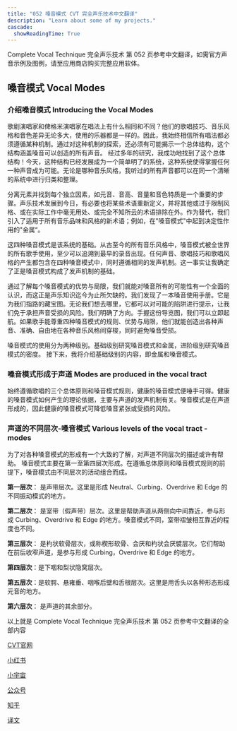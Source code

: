 ```yaml
---
title: "052 嗓音模式 CVT 完全声乐技术中文翻译"
description: "Learn about some of my projects."
cascade:
  showReadingTime: True
---
```

Complete Vocal Technique 完全声乐技术 第 052 页参考中文翻译，如需官方声音示例及图例，请至应用商店购买完整应用软体。

## 嗓音模式 Vocal Modes

### 介绍嗓音模式 Introducing the Vocal Modes

歌剧演唱家和俾格米演唱家在唱法上有什么相同和不同？他们的歌唱技巧、音乐风格和音色差异无论多大，使用的乐器都是一样的。因此，我始终相信所有唱法都必须遵循某种机制。通过对这种机制的探索，还必须有可能揭示一个总体结构，这个结构涵盖嗓音可以创造的所有声音。
经过多年的研究，我成功地找到了这个总体结构！今天，这种结构已经发展成为一个简单明了的系统，这种系统使得掌握任何一种声音成为可能。无论是哪种音乐风格，我听过的所有声音都可以在同一个清晰的系统中进行归类和整理。

分离元素并找到每个独立因素，如元音、音高、音量和音色特质是一个重要的步骤。声乐技术发展到今日，有必要也将某些术语重新定义，并将其他或过于限制风格、或在实际工作中毫无用处、或完全不知所云的术语排除在外。作为替代，我们引入了适用于所有音乐品味和风格的新术语；例如，在"嗓音模式"中起到决定性作用的"金属“。

这四种嗓音模式是该系统的基础。从古至今的所有音乐风格中，嗓音模式被全世界的所有歌手使用，至少可以追溯到最早的录音出现。任何声音、歌唱技巧和歌唱风格的产生都包含在四种嗓音模式中，同时遵循相同的发声机制。这一事实让我确定了正是嗓音模式构成了发声机制的基础。

通过了解每个嗓音模式的优势与局限，我们就能对嗓音所有的可能性有一个全面的认识，而这正是声乐知识迄今为止所欠缺的。我们发现了一本嗓音使用手册。它是为我们指路的藏宝图。无论我们想去哪里，它都可以对可能的陷阱进行提示，让我们免于承担声音受损的风险。我们明确了方向。手握这份导览图，我们可以立即起航。如果歌手能尊重四种嗓音模式的规则、优势与局限，他们就能创造出各种声音、准确、自由地在各种音乐风格间穿梭，同时避免嗓音受损。

嗓音模式的使用分为两种级别。基础级别研究嗓音模式和金属，进阶级别研究嗓音模式的密度。
接下来，我将介绍基础级别的内容，即金属和嗓音模式。

### 嗓音模式形成于声道 Modes are produced in the vocal tract

始终遵循歌唱的三个总体原则和嗓音模式规则，健康的嗓音模式便唾手可得。健康的嗓音模式如何产生的理论依据，主要与声道的发声机制有关。嗓音模式是在声道形成的，因此健康的嗓音模式可降低嗓音紧张或受损的风险。

### 声道的不同层次-嗓音模式 Various levels of the vocal tract - modes

为了对各种嗓音模式的形成有一个大致的了解，对声道不同层次的描述或许有帮助。
嗓音模式主要在第一至第四层次形成。在遵循总体原则和嗓音模式规则的前提下，嗓音模式由不同层次的活动组合而成。

**第一层次**： 是声带层次。这里是形成 Neutral、Curbing、Overdrive 和 Edge 的不同振动模式的地方。

**第二层次**： 是室带（假声带）层次。这里是帮助声道从两侧向中间靠近，参与形成 Curbing、Overdrive 和 Edge 的地方。嗓音模式不同，室带褶皱相互靠近的程度也不同。

**第三层次**： 是杓状软骨层次，或称楔形软骨、会厌和杓状会厌襞层次。它们帮助在前后收窄声道，是参与形成 Curbing，Overdrive 和 Edge 的地方。

**第四层次**：是下咽和梨状隐窝层次。

**第五层次**：是软腭、悬雍垂、咽喉后壁和舌根层次。这里是用舌头以各种形态形成元音的地方。

**第六层次**： 是声道的其余部分。

以上就是 Complete Vocal Technique 完全声乐技术 第 052 页参考中文翻译的全部内容

[CVT官网](https://completevocalinstitute.com/complete-vocal-technique/)

[小红书](https://www.xiaohongshu.com/user/profile/627ff979000000002102aa68?xhsshare=CopyLink&appuid=627ff979000000002102aa68&apptime=1728791961)

[小宇宙](https://www.xiaoyuzhoufm.com/podcast/66be28dadb5e6d6bf99adc25)

[公众号](https://mp.weixin.qq.com/mp/appmsgalbum?action=getalbum&__biz=MzAxMjI3NzAxMg==&scene=1&album_id=3446246369961312256&count=3#wechat_redirect)



[知乎](https://www.zhihu.com/column/c_1825613276039491584)

[译文](https://euphia.github.io/zh-cn/posts/)